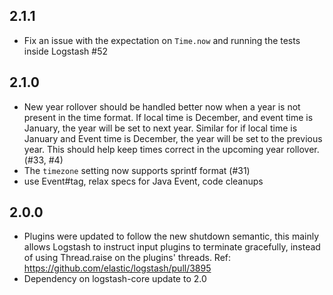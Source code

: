 ## 2.1.1
  - Fix an issue with the expectation on `Time.now` and running the tests inside Logstash #52
## 2.1.0
 - New year rollover should be handled better now when a year is not present in
   the time format. If local time is December, and event time is January, the
   year will be set to next year. Similar for if local time is January and
   Event time is December, the year will be set to the previous year. This
   should help keep times correct in the upcoming year rollover. (#33, #4)
 - The `timezone` setting now supports sprintf format (#31)
 - use Event#tag, relax specs for Java Event, code cleanups

## 2.0.0
 - Plugins were updated to follow the new shutdown semantic, this mainly allows Logstash to instruct input plugins to terminate gracefully, 
   instead of using Thread.raise on the plugins' threads. Ref: https://github.com/elastic/logstash/pull/3895
 - Dependency on logstash-core update to 2.0

